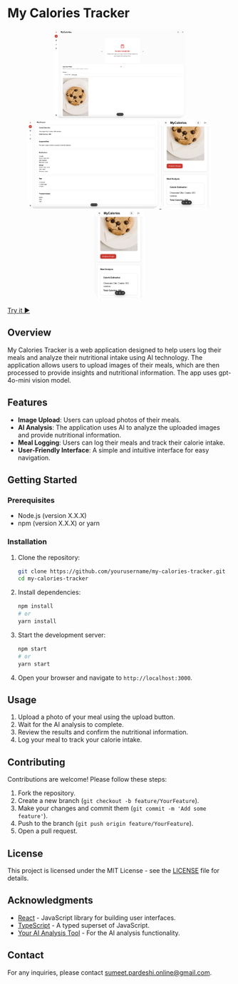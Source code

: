 # My Calories Tracker

<p align="center">
  <a href="#">
    <img src="docs/screen1.png" height="200vh" style="border-radius:1rem" alt="Upload Page"/>
    <img src="docs/screen2.png" height="200vh" style="border-radius:1rem" alt="Results Page"/>
    <img src="docs/mobile1.png" height="200vh" style="border-radius:1rem" alt="Mobile Upload Page"/>
    <img src="docs/mobile1.png" height="200vh" style="border-radius:1rem" alt="Mobile Results Page"/>
  </a>
</p>


[Try it ▶️](https://my-calories-by-sumeet.vercel.app/) 

## Overview
My Calories Tracker is a web application designed to help users log their meals and analyze their nutritional intake using AI technology. The application allows users to upload images of their meals, which are then processed to provide insights and nutritional information. The app uses gpt-4o-mini vision model.


## Features
- **Image Upload**: Users can upload photos of their meals.
- **AI Analysis**: The application uses AI to analyze the uploaded images and provide nutritional information.
- **Meal Logging**: Users can log their meals and track their calorie intake.
- **User-Friendly Interface**: A simple and intuitive interface for easy navigation.

## Getting Started

### Prerequisites
- Node.js (version X.X.X)
- npm (version X.X.X) or yarn

### Installation
1. Clone the repository:
   ```bash
   git clone https://github.com/yourusername/my-calories-tracker.git
   cd my-calories-tracker
   ```

2. Install dependencies:
   ```bash
   npm install
   # or
   yarn install
   ```

3. Start the development server:
   ```bash
   npm start
   # or
   yarn start
   ```

4. Open your browser and navigate to `http://localhost:3000`.

## Usage
1. Upload a photo of your meal using the upload button.
2. Wait for the AI analysis to complete.
3. Review the results and confirm the nutritional information.
4. Log your meal to track your calorie intake.

## Contributing
Contributions are welcome! Please follow these steps:
1. Fork the repository.
2. Create a new branch (`git checkout -b feature/YourFeature`).
3. Make your changes and commit them (`git commit -m 'Add some feature'`).
4. Push to the branch (`git push origin feature/YourFeature`).
5. Open a pull request.

## License
This project is licensed under the MIT License - see the [LICENSE](LICENSE) file for details.

## Acknowledgments
- [React](https://reactjs.org/) - JavaScript library for building user interfaces.
- [TypeScript](https://www.typescriptlang.org/) - A typed superset of JavaScript.
- [Your AI Analysis Tool](link-to-your-ai-tool) - For the AI analysis functionality.

## Contact
For any inquiries, please contact [sumeet.pardeshi.online@gmail.com](mailto:sumeet.pardeshi.online@gmail.com).